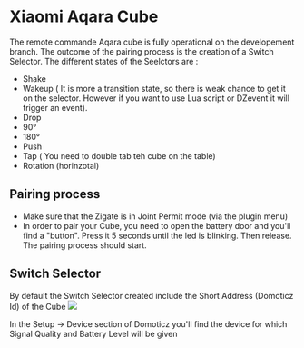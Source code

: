 # Xiaomi Aqara Cube


The remote commande Aqara cube is fully operational on the developement branch. 
The outcome of the pairing process is the creation of a Switch Selector. The different states of the Seelctors are :
- Shake
- Wakeup ( It is more a transition state, so there is weak chance to get it on the selector. However if you want to use Lua script or DZevent it will trigger an event).
- Drop
- 90°
- 180°
- Push
- Tap ( You need to double tab teh cube on the table)
- Rotation (horinzotal)


## Pairing process

* Make sure that the Zigate is in Joint Permit mode (via the plugin menu)
* In order to pair your Cube, you need to open the battery door and you'll find a "button". Press it 5 seconds until the led is blinking. Then release. The pairing process should start.

## Switch Selector 

By default the Switch Selector created include the Short Address (Domoticz Id) of the Cube
![]( https://github.com/sasu-drooz/Domoticz-Zigate/blob/developement/images/Aqara-Cub.PNG )

In the Setup -> Device section of Domoticz you'll find the device for which Signal Quality and Battery Level will be given
